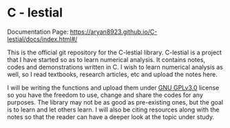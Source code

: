 # C - lestial 
Documentation Page: https://aryan8923.github.io/C-lestial/docs/index.html#/ 

This is the official git repository for the C-lestial library. C-lestial is a project that I have started so as to learn numerical analysis. It contains notes, codes and demonstrations written in C. I wish to learn numerical analysis as well, so I read textbooks, research articles, etc and upload the notes here.

I will be writing the functions and upload them under [GNU GPLv3.0](https://www.gnu.org/licenses/gpl-3.0.en.html) license so you have the freedom to use, change and share the codes for any purposes. The library may not be as good as pre-existing ones, but the goal is to learn and let others learn. I will also be citing resources along with the notes so that the reader can have a deeper look at the topic under study.
